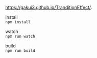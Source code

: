 https://gakui3.github.io/TranditionEffect/.


install  
`npm install`  
  
watch  
`npm run watch`  

build  
`npm run build`  
